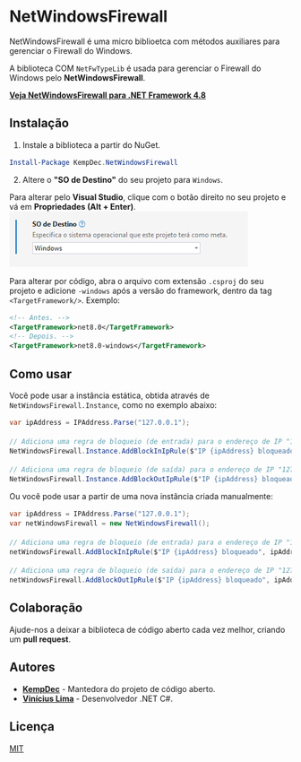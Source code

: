 # NetWindowsFirewall

NetWindowsFirewall é uma micro biblioetca com métodos auxiliares para gerenciar o Firewall do Windows.

A biblioteca COM `NetFwTypeLib` é usada para gerenciar o Firewall do Windows pelo **NetWindowsFirewall**.

[**Veja NetWindowsFirewall para .NET Framework 4.8**](https://github.com/kempdec/NetWindowsFirewall-Legacy)

## Instalação

1. Instale a biblioteca a partir do NuGet.

``` powershell
Install-Package KempDec.NetWindowsFirewall
```

2. Altere o **"SO de Destino"** do seu projeto para `Windows`.

Para alterar pelo **Visual Studio**, clique com o botão direito no seu projeto e vá em **Propriedades (Alt + Enter)**.
  ![SO de Destino no Visual Studio](assets/target-os.png)


Para alterar por código, abra o arquivo com extensão `.csproj` do seu projeto e adicione `-windows` após a versão do
framework, dentro da tag `<TargetFramework/>`. Exemplo:
  ``` xml
  <!-- Antes. -->
  <TargetFramework>net8.0</TargetFramework>
  <!-- Depois. -->
  <TargetFramework>net8.0-windows</TargetFramework>
  ```

## Como usar

Você pode usar a instância estática, obtida através de `NetWindowsFirewall.Instance`, como no exemplo abaixo:

``` csharp
var ipAddress = IPAddress.Parse("127.0.0.1");

// Adiciona uma regra de bloqueio (de entrada) para o endereço de IP "127.0.1" no Firewall do Windows.
NetWindowsFirewall.Instance.AddBlockInIpRule($"IP {ipAddress} bloqueado", ipAddress);

// Adiciona uma regra de bloqueio (de saída) para o endereço de IP "127.0.0.1" no Firewall do Windows.
NetWindowsFirewall.Instance.AddBlockOutIpRule($"IP {ipAddress} bloqueado", ipAddress);
```

Ou você pode usar a partir de uma nova instância criada manualmente:

``` csharp
var ipAddress = IPAddress.Parse("127.0.0.1");
var netWindowsFirewall = new NetWindowsFirewall();

// Adiciona uma regra de bloqueio (de entrada) para o endereço de IP "127.0.1" no Firewall do Windows.
netWindowsFirewall.AddBlockInIpRule($"IP {ipAddress} bloqueado", ipAddress);

// Adiciona uma regra de bloqueio (de saída) para o endereço de IP "127.0.0.1" no Firewall do Windows.
netWindowsFirewall.AddBlockOutIpRule($"IP {ipAddress} bloqueado", ipAddress);
```

## Colaboração

Ajude-nos a deixar a biblioteca de código aberto cada vez melhor, criando um **pull request**.

## Autores

- [**KempDec**](https://github.com/kempdec) - Mantedora do projeto de código aberto.
- [**Vinícius Lima**](https://github.com/viniciusxdl) - Desenvolvedor .NET C#.

## Licença

[MIT](https://github.com/kempdec/NetWindowsFirewall/blob/main/LICENSE)
